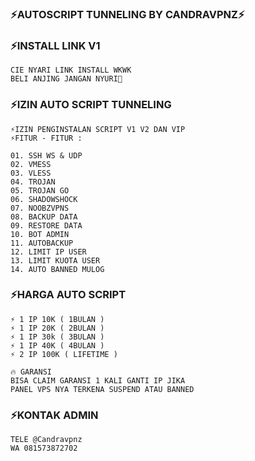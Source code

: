 ### ⚡AUTOSCRIPT TUNNELING BY CANDRAVPNZ⚡

### ⚡INSTALL LINK V1
```
CIE NYARI LINK INSTALL WKWK
BELI ANJING JANGAN NYURI🗿
```
### ⚡IZIN AUTO SCRIPT TUNNELING

```
⚡IZIN PENGINSTALAN SCRIPT V1 V2 DAN VIP
⚡FITUR - FITUR :

01. SSH WS & UDP
02. VMESS
03. VLESS
04. TROJAN
05. TROJAN GO
06. SHADOWSHOCK
07. NOOBZVPNS
08. BACKUP DATA
09. RESTORE DATA
10. BOT ADMIN
11. AUTOBACKUP
12. LIMIT IP USER
13. LIMIT KUOTA USER
14. AUTO BANNED MULOG

```

### ⚡HARGA AUTO SCRIPT
```
⚡ 1 IP 10K ( 1BULAN )
⚡ 1 IP 20K ( 2BULAN )
⚡ 1 IP 30k ( 3BULAN )
⚡ 1 IP 40K ( 4BULAN )
⚡ 2 IP 100K ( LIFETIME )

🔥 GARANSI
BISA CLAIM GARANSI 1 KALI GANTI IP JIKA
PANEL VPS NYA TERKENA SUSPEND ATAU BANNED
```
### ⚡KONTAK ADMIN
```
TELE @Candravpnz
WA 081573872702
